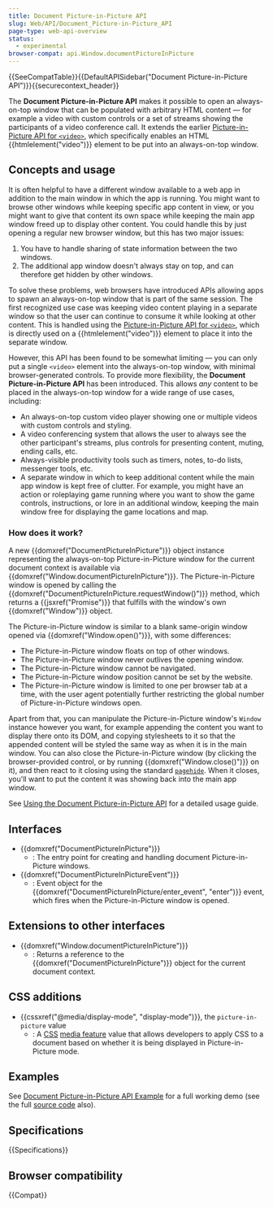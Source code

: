 ```yaml
---
title: Document Picture-in-Picture API
slug: Web/API/Document_Picture-in-Picture_API
page-type: web-api-overview
status:
  - experimental
browser-compat: api.Window.documentPictureInPicture
---
```


{{SeeCompatTable}}{{DefaultAPISidebar("Document Picture-in-Picture API")}}{{securecontext_header}}

The **Document Picture-in-Picture API** makes it possible to open an always-on-top window that can be populated with arbitrary HTML content — for example a video with custom controls or a set of streams showing the participants of a video conference call. It extends the earlier [Picture-in-Picture API for `<video>`](/en-US/docs/Web/API/Picture-in-Picture_API), which specifically enables an HTML {{htmlelement("video")}} element to be put into an always-on-top window.

## Concepts and usage

It is often helpful to have a different window available to a web app in addition to the main window in which the app is running. You might want to browse other windows while keeping specific app content in view, or you might want to give that content its own space while keeping the main app window freed up to display other content. You could handle this by just opening a regular new browser window, but this has two major issues:

1. You have to handle sharing of state information between the two windows.
2. The additional app window doesn't always stay on top, and can therefore get hidden by other windows.

To solve these problems, web browsers have introduced APIs allowing apps to spawn an always-on-top window that is part of the same session. The first recognized use case was keeping video content playing in a separate window so that the user can continue to consume it while looking at other content. This is handled using the [Picture-in-Picture API for `<video>`](/en-US/docs/Web/API/Picture-in-Picture_API), which is directly used on a {{htmlelement("video")}} element to place it into the separate window.

However, this API has been found to be somewhat limiting — you can only put a single `<video>` element into the always-on-top window, with minimal browser-generated controls. To provide more flexibility, the **Document Picture-in-Picture API** has been introduced. This allows _any_ content to be placed in the always-on-top window for a wide range of use cases, including:

- An always-on-top custom video player showing one or multiple videos with custom controls and styling.
- A video conferencing system that allows the user to always see the other participant's streams, plus controls for presenting content, muting, ending calls, etc.
- Always-visible productivity tools such as timers, notes, to-do lists, messenger tools, etc.
- A separate window in which to keep additional content while the main app window is kept free of clutter. For example, you might have an action or roleplaying game running where you want to show the game controls, instructions, or lore in an additional window, keeping the main window free for displaying the game locations and map.

### How does it work?

A new {{domxref("DocumentPictureInPicture")}} object instance representing the always-on-top Picture-in-Picture window for the current document context is available via {{domxref("Window.documentPictureInPicture")}}. The Picture-in-Picture window is opened by calling the {{domxref("DocumentPictureInPicture.requestWindow()")}} method, which returns a {{jsxref("Promise")}} that fulfills with the window's own {{domxref("Window")}} object.

The Picture-in-Picture window is similar to a blank same-origin window opened via {{domxref("Window.open()")}}, with some differences:

- The Picture-in-Picture window floats on top of other windows.
- The Picture-in-Picture window never outlives the opening window.
- The Picture-in-Picture window cannot be navigated.
- The Picture-in-Picture window position cannot be set by the website.
- The Picture-in-Picture window is limited to one per browser tab at a time, with the user agent potentially further restricting the global number of Picture-in-Picture windows open.

Apart from that, you can manipulate the Picture-in-Picture window's `Window` instance however you want, for example appending the content you want to display there onto its DOM, and copying stylesheets to it so that the appended content will be styled the same way as when it is in the main window. You can also close the Picture-in-Picture window (by clicking the browser-provided control, or by running {{domxref("Window.close()")}} on it), and then react to it closing using the standard [`pagehide`](/en-US/docs/Web/API/Window/pagehide_event). When it closes, you'll want to put the content it was showing back into the main app window.

See [Using the Document Picture-in-Picture API](/en-US/docs/Web/API/Document_Picture-in-Picture_API/Using) for a detailed usage guide.

## Interfaces

- {{domxref("DocumentPictureInPicture")}}
  - : The entry point for creating and handling document Picture-in-Picture windows.
- {{domxref("DocumentPictureInPictureEvent")}}
  - : Event object for the {{domxref("DocumentPictureInPicture/enter_event", "enter")}} event, which fires when the Picture-in-Picture window is opened.

## Extensions to other interfaces

- {{domxref("Window.documentPictureInPicture")}}
  - : Returns a reference to the {{domxref("DocumentPictureInPicture")}} object for the current document context.

## CSS additions

- {{cssxref("@media/display-mode", "display-mode")}}, the `picture-in-picture` value
  - : A [CSS](/en-US/docs/Web/CSS) [media feature](/en-US/docs/Web/CSS/@media#media_features) value that allows developers to apply CSS to a document based on whether it is being displayed in Picture-in-Picture mode.

## Examples

See [Document Picture-in-Picture API Example](https://mdn.github.io/dom-examples/document-picture-in-picture/) for a full working demo (see the full [source code](https://github.com/mdn/dom-examples/tree/main/document-picture-in-picture) also).

## Specifications

{{Specifications}}

## Browser compatibility

{{Compat}}
